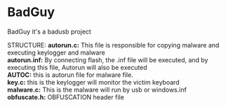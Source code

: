 # BadGuy
BadGuy it's a badusb project

STRUCTURE:
    <b>autorun.c:</b> This file is responsible for copying malware and executing keylogger and malware</br>
    <b>autorun.inf:</b> By connecting flash, the .inf file will be executed, and by executing this file, Autorun will also be executed</br>
    <b>AUTOC:</b> this is autorun file for malware file.</br>
    <b>key.c:</b> this is the keylogger will monitor the victim keyboard</br>
    <b>malware.c:</b> This is the malware will run by usb or windows.inf</br>
    <b>obfuscate.h:</b> OBFUSCATION header file</br>